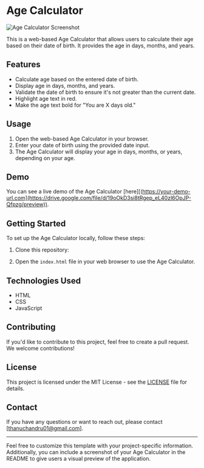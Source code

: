 # Age Calculator

![Age Calculator Screenshot](screenshot.png)

This is a web-based Age Calculator that allows users to calculate their age based on their date of birth. It provides the age in days, months, and years.

## Features

- Calculate age based on the entered date of birth.
- Display age in days, months, and years.
- Validate the date of birth to ensure it's not greater than the current date.
- Highlight age text in red.
- Make the age text bold for "You are X days old."

## Usage

1. Open the web-based Age Calculator in your browser.
2. Enter your date of birth using the provided date input.
3. The Age Calculator will display your age in days, months, or years, depending on your age.

## Demo

You can see a live demo of the Age Calculator [here][(https://your-demo-url.com](https://drive.google.com/file/d/19oOkD3si8tRgep_eL40zl6OpJP-Qfpzg/preview)).

## Getting Started

To set up the Age Calculator locally, follow these steps:

1. Clone this repository:


2. Open the `index.html` file in your web browser to use the Age Calculator.

## Technologies Used

- HTML
- CSS
- JavaScript

## Contributing

If you'd like to contribute to this project, feel free to create a pull request. We welcome contributions!

## License

This project is licensed under the MIT License - see the [LICENSE](LICENSE) file for details.

## Contact

If you have any questions or want to reach out, please contact [thanuchandru01@gmail.com].

---

Feel free to customize this template with your project-specific information. Additionally, you can include a screenshot of your Age Calculator in the README to give users a visual preview of the application.
